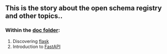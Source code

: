 ## This is the story about the open schema registry and other topics..




### Within the [**doc** folder](/./doc):

1. Discovering [flask](/./doc/flask.md)
2. Introduction to [FastAPI](/./doc/FastAPI.md)

